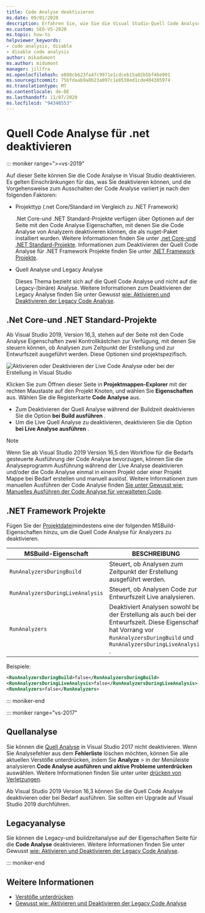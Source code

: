 ```yaml
---
title: Code Analyse deaktivieren
ms.date: 09/01/2020
description: Erfahren Sie, wie Sie die Visual Studio-Quell Code Analyse in .net Core-, .NET Standard-und .NET Framework-Projekten deaktivieren.
ms.custom: SEO-VS-2020
ms.topic: how-to
helpviewer_keywords:
- code analysis, disable
- disable code analysis
author: mikadumont
ms.author: midumont
manager: jillfra
ms.openlocfilehash: e808cb623fa47c9971e1cdceb15a02b5bf46e901
ms.sourcegitcommit: 75bfdaab9a8b23a097c1e8538ed1cde404305974
ms.translationtype: MT
ms.contentlocale: de-DE
ms.lasthandoff: 11/07/2020
ms.locfileid: "94348553"
---
```

# <a name="disable-source-code-analysis-for-net"></a>Quell Code Analyse für .net deaktivieren

::: moniker range=">=vs-2019"

Auf dieser Seite können Sie die Code Analyse in Visual Studio deaktivieren. Es gelten Einschränkungen für das, was Sie deaktivieren können, und die Vorgehensweise zum Ausschalten der Code Analyse variiert je nach den folgenden Faktoren:

- Projekttyp (.net Core/Standard im Vergleich zu .NET Framework)

  .Net Core-und .NET Standard-Projekte verfügen über Optionen auf der Seite mit den Code Analyse Eigenschaften, mit denen Sie die Code Analyse von Analyzern deaktivieren können, die als nuget-Paket installiert wurden. Weitere Informationen finden Sie unter [.net Core-und .NET Standard-Projekte](#net-core-and-net-standard-projects). Informationen zum Deaktivieren der Quell Code Analyse für .NET Framework Projekte finden Sie unter [.NET Framework Projekte](#net-framework-projects).

- Quell Analyse und Legacy Analyse

  Dieses Thema bezieht sich auf die Quell Code Analyse und nicht auf die Legacy-(binäre) Analyse. Weitere Informationen zum Deaktivieren der Legacy Analyse finden Sie unter Gewusst [wie: Aktivieren und Deaktivieren der Legacy Code Analyse](how-to-enable-and-disable-automatic-code-analysis-for-managed-code.md).

## <a name="net-core-and-net-standard-projects"></a>.Net Core-und .NET Standard-Projekte

Ab Visual Studio 2019, Version 16,3, stehen auf der Seite mit den Code Analyse Eigenschaften zwei Kontrollkästchen zur Verfügung, mit denen Sie steuern können, ob Analysen zum Zeitpunkt der Erstellung und zur Entwurfszeit ausgeführt werden. Diese Optionen sind projektspezifisch.

![Aktivieren oder Deaktivieren der Live Code Analyse oder bei der Erstellung in Visual Studio](media/run-on-build-run-live-analysis.png)

Klicken Sie zum Öffnen dieser Seite in **Projektmappen-Explorer** mit der rechten Maustaste auf den Projekt Knoten, und wählen Sie **Eigenschaften** aus. Wählen Sie die Registerkarte **Code Analyse** aus.

- Zum Deaktivieren der Quell Analyse während der Buildzeit deaktivieren Sie die Option **bei Build ausführen** .
- Um die Live Quell Analyse zu deaktivieren, deaktivieren Sie die Option **bei Live Analyse ausführen** .

> [!NOTE]
> Wenn Sie ab Visual Studio 2019 Version 16,5 den Workflow für die Bedarfs gesteuerte Ausführung der Code Analyse bevorzugen, können Sie die Analyseprogramm Ausführung während der Live Analyse deaktivieren und/oder die Code Analyse einmal in einem Projekt oder einer Projekt Mappe bei Bedarf erstellen und manuell auslöst. Weitere Informationen zum manuellen Ausführen der Code Analyse finden [Sie unter Gewusst wie: Manuelles Ausführen der Code Analyse für verwalteten Code](how-to-run-code-analysis-manually-for-managed-code.md).

## <a name="net-framework-projects"></a>.NET Framework Projekte

Fügen Sie der [Projektdatei](../ide/solutions-and-projects-in-visual-studio.md#project-file)mindestens eine der folgenden MSBuild-Eigenschaften hinzu, um die Quell Code Analyse für Analyzers zu deaktivieren.

| MSBuild-Eigenschaft | BESCHREIBUNG | Standard |
| - | - | - |
| `RunAnalyzersDuringBuild` | Steuert, ob Analysen zum Zeitpunkt der Erstellung ausgeführt werden. | `true` |
| `RunAnalyzersDuringLiveAnalysis` | Steuert, ob Analysen Code zur Entwurfszeit Live analysieren. | `true` |
| `RunAnalyzers` | Deaktiviert Analysen sowohl bei der Erstellung als auch bei der Entwurfszeit. Diese Eigenschaft hat Vorrang vor `RunAnalyzersDuringBuild` und `RunAnalyzersDuringLiveAnalysis` . | `true` |

Beispiele:

```xml
<RunAnalyzersDuringBuild>false</RunAnalyzersDuringBuild>
<RunAnalyzersDuringLiveAnalysis>false</RunAnalyzersDuringLiveAnalysis>
<RunAnalyzers>false</RunAnalyzers>
```

::: moniker-end

::: moniker range="vs-2017"

## <a name="source-analysis"></a>Quellanalyse

Sie können die [Quell Analyse](roslyn-analyzers-overview.md) in Visual Studio 2017 nicht deaktivieren. Wenn Sie Analysefehler aus dem **Fehlerliste** löschen möchten, können Sie alle aktuellen Verstöße unterdrücken, indem Sie **Analyze**  >  in der Menüleiste analysieren **Code Analyse ausführen und aktive Probleme unterdrücken** auswählen. Weitere Informationen finden Sie unter unter [drücken von Verletzungen](use-roslyn-analyzers.md#suppress-violations).

Ab Visual Studio 2019 Version 16,3 können Sie die Quell Code Analyse deaktivieren oder bei Bedarf ausführen. Sie sollten ein Upgrade auf Visual Studio 2019 durchführen.

## <a name="legacy-analysis"></a>Legacyanalyse

Sie können die Legacy-und buildzeitanalyse auf der Eigenschaften Seite für die **Code Analyse** deaktivieren. Weitere Informationen finden Sie unter Gewusst [wie: Aktivieren und Deaktivieren der Legacy Code Analyse](how-to-enable-and-disable-automatic-code-analysis-for-managed-code.md).

::: moniker-end

## <a name="see-also"></a>Weitere Informationen

- [Verstöße unterdrücken](use-roslyn-analyzers.md#suppress-violations)
- [Gewusst wie: Aktivieren und Deaktivieren der Legacy Code Analyse](how-to-enable-and-disable-automatic-code-analysis-for-managed-code.md)
